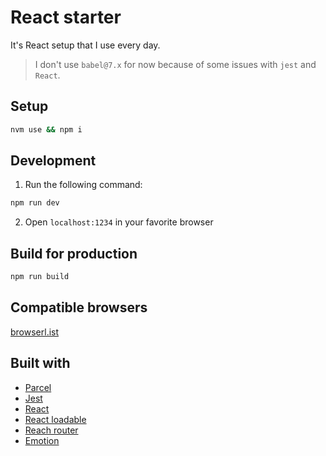 # React starter

It's React setup that I use every day.

> I don't use `babel@7.x` for now because of some issues with `jest` and `React`.

## Setup

```sh
nvm use && npm i
```

## Development

1. Run the following command:

```sh
npm run dev
```

2. Open `localhost:1234` in your favorite browser

## Build for production

```sh
npm run build
```

## Compatible browsers

[browserl.ist](https://browserl.ist/?q=%3E0.3%25%2C+not+ie+10%2C+not+ie+11%2C+not+op_mini+all)

## Built with

- [Parcel](https://parceljs.org)
- [Jest](https://jestjs.io/)
- [React](https://reactjs.org/)
- [React loadable](https://github.com/jamiebuilds/react-loadable)
- [Reach router](https://reach.tech/router)
- [Emotion](https://emotion.sh/)
